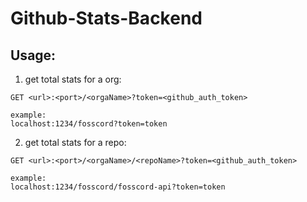 # Github-Stats-Backend

## Usage:

1. get total stats for a org:

```
GET <url>:<port>/<orgaName>?token=<github_auth_token>

example:
localhost:1234/fosscord?token=token
```

2. get total stats for a repo:

```
GET <url>:<port>/<orgaName>/<repoName>?token=<github_auth_token>

example:
localhost:1234/fosscord/fosscord-api?token=token
```
